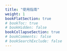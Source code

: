 ```yaml
---
title: "使用指南"
weight: 1
bookFlatSection: true
# bookToc: true
# bookHidden: false
bookCollapseSection: true
# bookComments: false
# bookSearchExclude: false
---
```




